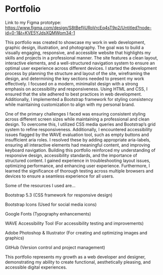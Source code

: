 # Portfolio

Link to my Figma prototype: https://www.figma.com/design/S8tBefIjURoVrcEq4sT9p2/Untitled?node-id=0-1&t=KVE5YJdsXQMWom34-1

This portfolio was created to showcase my work in web development, graphic design, illustration, and photography. The goal was to build a visually engaging, responsive, and accessible website that highlights my skills and projects in a professional manner. The site features a clean layout, interactive elements, and a well-structured navigation system to ensure an optimal user experience across different devices. I started the development process by planning the structure and layout of the site, wireframing the design, and determining the key sections needed to present my work effectively. I focused on a modern, minimalist design with a strong emphasis on accessibility and responsiveness. Using HTML and CSS, I ensured that the site adhered to best practices in web development. Additionally, I implemented a Bootstrap framework for styling consistency while maintaining customization to align with my personal brand.


One of the primary challenges I faced was ensuring consistent styling across different screen sizes while maintaining a professional and clean design. To overcome this, I utilized CSS media queries and Bootstrap’s grid system to refine responsiveness. Additionally, I encountered accessibility issues flagged by the WAVE evaluation tool, such as empty buttons and insufficient aria roles. I resolved these by adding appropriate aria-labels, ensuring all interactive elements had meaningful content, and improving keyboard navigation. Building this portfolio reinforced my understanding of responsive design, accessibility standards, and the importance of structured content. I gained experience in troubleshooting layout issues, optimizing performance, and enhancing user experience. Furthermore, I learned the significance of thorough testing across multiple browsers and devices to ensure a seamless experience for all users.

Some of the resources I used are...

Bootstrap 5.3 (CSS framework for responsive design)

Bootstrap Icons (Used for social media icons)

Google Fonts (Typography enhancements)

WAVE Accessibility Tool (For accessibility testing and improvements)

Adobe Photoshop & Illustrator (For creating and optimizing images and graphics)

GitHub (Version control and project management)

This portfolio represents my growth as a web developer and designer, demonstrating my ability to create functional, aesthetically pleasing, and accessible digital experiences.